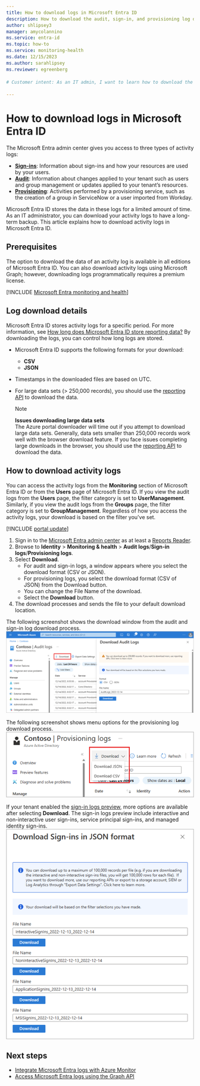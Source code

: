 ```yaml
---
title: How to download logs in Microsoft Entra ID
description: How to download the audit, sign-in, and provisioning log data for manual storage in Microsoft Entra ID.
author: shlipsey3
manager: amycolannino
ms.service: entra-id
ms.topic: how-to
ms.service: monitoring-health
ms.date: 12/15/2023
ms.author: sarahlipsey
ms.reviewer: egreenberg

# Customer intent: As an IT admin, I want to learn how to download the audit, sign-in, and provisioning log data for manual storage in Microsoft Entra ID.

---
```


# How to download logs in Microsoft Entra ID

The Microsoft Entra admin center gives you access to three types of activity logs:

- **[Sign-ins](concept-sign-ins.md)**: Information about sign-ins and how your resources are used by your users.
- **[Audit](concept-audit-logs.md)**: Information about changes applied to your tenant such as users and group management or updates applied to your tenant’s resources.
- **[Provisioning](concept-provisioning-logs.md)**: Activities performed by a provisioning service, such as the creation of a group in ServiceNow or a user imported from Workday.

Microsoft Entra ID stores the data in these logs for a limited amount of time. As an IT administrator, you can download your activity logs to have a long-term backup. This article explains how to download activity logs in Microsoft Entra ID.

## Prerequisites

The option to download the data of an activity log is available in all editions of Microsoft Entra ID. You can also download activity logs using Microsoft Graph; however, downloading logs programmatically requires a premium license.

[!INCLUDE [Microsoft Entra monitoring and health](../../includes/licensing-monitoring-health.md)]


## Log download details

Microsoft Entra ID stores activity logs for a specific period. For more information, see [How long does Microsoft Entra ID store reporting data?](reference-reports-data-retention.md) By downloading the logs, you can control how long logs are stored.

- Microsoft Entra ID supports the following formats for your download:
  - **CSV**
  - **JSON**
- Timestamps in the downloaded files are based on UTC.
- For large data sets (> 250,000 records), you should use the [reporting API](/graph/api/resources/azure-ad-auditlog-overview) to download the data.

  > [!NOTE]
   > **Issues downloading large data sets**  
   > The Azure portal downloader will time out if you attempt to download large data sets. Generally, data sets smaller than 250,000 records work well with the browser download feature. If you face issues completing large downloads in the browser, you should use the [reporting API](/graph/api/resources/azure-ad-auditlog-overview) to download the data.

## How to download activity logs

You can access the activity logs from the **Monitoring** section of Microsoft Entra ID or from the **Users** page of Microsoft Entra ID. If you view the audit logs from the **Users** page, the filter category is set to **UserManagement**. Similarly, if you view the audit logs from the **Groups** page, the filter category is set to **GroupManagement**. Regardless of how you access the activity logs, your download is based on the filter you've set.

[!INCLUDE [portal update](../../includes/portal-update.md)]

1. Sign in to the [Microsoft Entra admin center](https://entra.microsoft.com) as at least a [Reports Reader](../role-based-access-control/permissions-reference.md#reports-reader).
1. Browse to **Identity** > **Monitoring & health** > **Audit logs**/**Sign-in logs**/**Provisioning logs**.
1. Select **Download**.
    - For audit and sign-in logs, a window appears where you select the download format (CSV or JSON).
    - For provisioning logs, you select the download format (CSV of JSON) from the Download button.
    - You can change the File Name of the download.
    - Select the **Download** button.
1. The download processes and sends the file to your default download location.

The following screenshot shows the download window from the audit and sign-in log download process.
    ![Screenshot of the audit log download process.](media/howto-download-logs/audit-log-download.png)

The following screenshot shows menu options for the provisioning log download process.
    ![Screenshot of the provisioning log download button options.](media/howto-download-logs/provisioning-logs-download.png)

If your tenant enabled the [sign-in logs preview](concept-sign-ins.md), more options are available after selecting **Download**. The sign-in logs preview include interactive and non-interactive user sign-ins, service principal sign-ins, and managed identity sign-ins.
    ![Screenshot of the download options for the sign-in logs preview.](media/howto-download-logs/sign-in-preview-download-options.png)

## Next steps

- [Integrate Microsoft Entra logs with Azure Monitor](howto-integrate-activity-logs-with-azure-monitor-logs.md)
- [Access Microsoft Entra logs using the Graph API](quickstart-access-log-with-graph-api.md)
